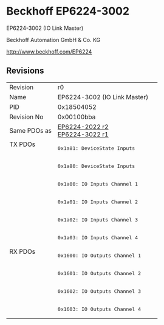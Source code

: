 # Beckhoff EP6224-3002

EP6224-3002 (IO Link Master)

Beckhoff Automation GmbH & Co. KG

http://www.beckhoff.com/EP6224

## Revisions
<table>
<tr >
<td>Revision</td>
<td><div class="foo">r0</div></td>
</tr>
<tr >
<td>Name</td>
<td><div class="foo">EP6224-3002 (IO Link Master)</div></td>
</tr>
<tr >
<td>PID</td>
<td><div class="foo">0x18504052</div></td>
</tr>
<tr >
<td>Revision No</td>
<td><div class="foo">0x00100bba</div></td>
</tr>
<tr >
<td>Same PDOs as</td>
<td><div class="foo"><a href="EP6224-2022">EP6224-2022 r2</a><br/><a href="EP6224-3022">EP6224-3022 r1</a></div></td>
</tr>
<tr class="txpdo pdosection">
<td rowspan=6 valign=top>TX PDOs</td>
<td><pre>0x1a81: DeviceState Inputs</pre></td>
<td></td>
</tr>
<tr class="txpdo pdosection">
<td><pre>0x1a80: DeviceState Inputs</pre></td>
</tr>
<tr class="txpdo pdosection">
<td><pre>0x1a00: IO Inputs Channel 1</pre></td>
</tr>
<tr class="txpdo pdosection">
<td><pre>0x1a01: IO Inputs Channel 2</pre></td>
</tr>
<tr class="txpdo pdosection">
<td><pre>0x1a02: IO Inputs Channel 3</pre></td>
</tr>
<tr class="txpdo pdosection">
<td><pre>0x1a03: IO Inputs Channel 4</pre></td>
</tr>
<tr class="rxpdo pdosection">
<td rowspan=4 valign=top>RX PDOs</td>
<td><pre>0x1600: IO Outputs Channel 1</pre></td>
<td></td>
</tr>
<tr class="rxpdo pdosection">
<td><pre>0x1601: IO Outputs Channel 2</pre></td>
</tr>
<tr class="rxpdo pdosection">
<td><pre>0x1602: IO Outputs Channel 3</pre></td>
</tr>
<tr class="rxpdo pdosection">
<td><pre>0x1603: IO Outputs Channel 4</pre></td>
</tr>
</table>
